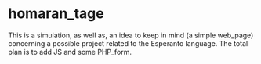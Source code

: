 # homaran_tage
This is a simulation, as well as, an idea to keep in mind (a simple web_page) concerning a possible project related to the Esperanto language. The total plan is to add JS and some PHP_form.
